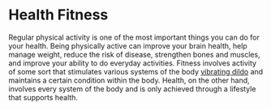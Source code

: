 # Health Fitness
Regular physical activity is one of the most important things you can do for your health. Being physically active can improve your brain health, help manage weight, reduce the risk of disease, strengthen bones and muscles, and improve your ability to do everyday activities. Fitness involves activity of some sort that stimulates various systems of the body [vibrating dildo](https://www.totorgasm.com/) and maintains a certain condition within the body. Health, on the other hand, involves every system of the body and is only achieved through a lifestyle that supports health.

